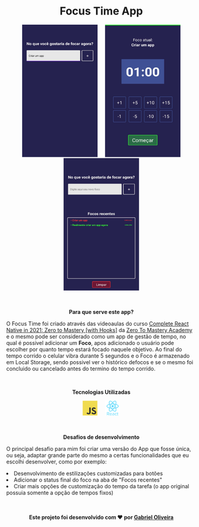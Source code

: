 <h1 align="center"><strong>Focus Time App</strong></h1>

<p align="center">
  <img 
  src="./assets/prints/AppPrint1.jpeg" 
  alt="Imagem do APP 1" 
  width="200" 
  height="350"
  style="
  margin-right: 0.5rem;
  margin-left: 0.5rem;
  "/> 
  <img 
  src="./assets/prints/AppPrint2.jpeg" 
  alt="Imagem do APP 2" 
  width="200" 
  height="350"
  style="
  margin-right: 0.5rem;
  margin-left: 0.5rem;
  "/>
  <img 
  src="./assets/prints/AppPrint3.jpeg" 
  alt="Imagem do APP 3" 
  width="200" 
  height="350"
  style="
  margin-right: 0.5rem;
  margin-left: 0.5rem;
  "/> 
</p> 
</br>

<p align="center"><strong>Para que serve este app?</strong></p>
<p>O Focus Time foi criado através das videoaulas do curso <a href="https://www.udemy.com/course/complete-react-native-mobile-development-zero-to-mastery-with-hooks/">Complete React Native in 2021: Zero to Mastery [with Hooks]</a> da <a href="https://zerotomastery.io/">Zero To Mastery Academy</a> e o mesmo pode ser considerado como um app de gestão de tempo, no qual é possivel adicionar um <strong>Foco</strong>, apos adicionado o usuário pode escolher por quanto tempo estará focado naquele objetivo. Ao final do tempo corrido o celular vibra durante 5 segundos e o Foco é armazenado em Local Storage, sendo possivel ver o histórico defocos e se o mesmo foi concluido ou cancelado antes do termino do tempo corrido.</p>
</br>

<p align="center"><strong>Tecnologias Utilizadas</strong></p>
<p align="center">
  <img 
  src="https://raw.githubusercontent.com/devicons/devicon/master/icons/javascript/javascript-original.svg" 
  alt="JavaScript" 
  style="
  width: 2.5rem;
  height: 2.5rem;
  margin-right: 0.5rem;
  margin-left: 0.5rem;
  "/> 
  <img 
  src="https://raw.githubusercontent.com/devicons/devicon/master/icons/react/react-original-wordmark.svg" 
  alt="React Native" 
  style="
  width: 2.5rem;
  height: 2.5rem;
  margin-right: 0.5rem;
  margin-left: 0.5rem;
  "/> 
</p> 
</br>

<p align="center"><strong>Desafios de desenvolvimento</strong></p>
<p>O principal desafio para mim foi criar uma versão do App que fosse única,  ou seja, adaptar grande parte do mesmo a certas funcionalidades que eu escolhi desenvolver, como por exemplo:</p>
<li>Desenvolvimento de estilizações customizadas para botões</li>
<li>Adicionar o status final do foco na aba de "Focos recentes"</li>
<li>Criar mais opções de customização do tempo da tarefa (o app original possuia somente a opção de tempos fixos)</li>

</br>
</br>
<p align="center"><strong>Este projeto foi desenvolvido com ❤️ por <a href="https://github.com/g4brieloliveira">Gabriel Oliveira</a></strong></p>